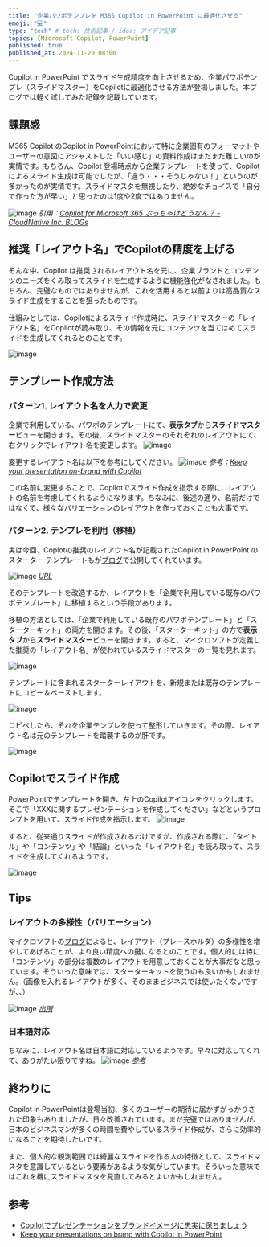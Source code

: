 ```yaml
---
title: "企業パワポテンプレを M365 Copilot in PowerPoint に最適化させる"
emoji: "💻" 
type: "tech" # tech: 技術記事 / idea: アイデア記事
topics: [Microsoft Copilot, PowerPoint] 
published: true
published_at: 2024-11-20 08:00
---
```

Copilot in PowerPoint でスライド生成精度を向上させるため、企業パワポテンプレ（スライドマスター）をCopilotに最適化させる方法が登場しました。本ブログでは軽く試してみた記録を記載しています。

## 課題感
M365 Copilot のCopilot in PowerPointにおいて特に企業固有のフォーマットやユーザーの意図にアジャストした「いい感じ」の資料作成はまだまだ難しいのが実情です。もちろん、Copilot 登場時点から企業テンプレートを使って、Copilotによるスライド生成は可能でしたが、「違う・・・そうじゃない！」というのが多かったのが実情です。スライドマスタを無視したり、絶妙なチョイスで「自分で作った方が早い」と思ったのは1度や2度ではありません。

![image](https://github.com/user-attachments/assets/bb5bc03c-318a-41fd-b15b-bc48eceb9c7f)
*引用：[Copilot for Microsoft 365 ぶっちゃけどうなん？ - CloudNative Inc. BLOGs](https://blog.cloudnative.co.jp/22728/#co-index-5)*

## 推奨「レイアウト名」でCopilotの精度を上げる
そんな中、Copilot は推奨されるレイアウト名を元に、企業ブランドとコンテンツのニーズをくみ取ってスライドを生成するように機能強化がなされました。もちろん、完璧なものではありませんが、これを活用すると以前よりは高品質なスライド生成をすることを狙ったものです。

仕組みとしては、Copilotによるスライド作成時に、スライドマスターの「レイアウト名」をCopilotが読み取り、その情報を元にコンテンツを当てはめてスライドを生成してくれるとのことです。

![image](https://github.com/user-attachments/assets/f183bcb8-cf7e-4bf2-b18e-892f0f904853)

## テンプレート作成方法
### パターン1. レイアウト名を人力で変更
企業で利用している、パワポのテンプレートにて、**表示タブ**から**スライドマスター**ビューを開きます。その後、スライドマスターのそれぞれのレイアウトにて、右クリックでレイアウト名を変更します。
![image](https://github.com/user-attachments/assets/72037640-ff9f-4c27-ae9b-b4a4769e2ffa)

変更するレイアウト名は以下を参考にしてください。
![image](https://github.com/user-attachments/assets/fbac8b85-eeee-4aab-9c0b-f20bb3dcc176)
*参考：[Keep your presentation on-brand with Copilot](https://support.microsoft.com/en-us/topic/keep-your-presentation-on-brand-with-copilot-046c23d5-012e-49e0-8579-fe49302959fc?preview=true)*

この名前に変更することで、Copilotでスライド作成を指示する際に、レイアウトの名前を考慮してくれるようになります。ちなみに、後述の通り、名前だけではなくて、様々なバリエーションのレイアウトを作っておくことも大事です。

### パターン2. テンプレを利用（移植）
実は今回、Coplotの推奨のレイアウト名が記載されたCopilot in PowerPoint のスターター テンプレートもが[ブログ](https://techcommunity.microsoft.com/blog/microsoft365insiderblog/keep-your-presentations-on-brand-with-copilot-in-powerpoint/4295913)で公開してくれています。

![image](https://github.com/user-attachments/assets/0ee5bf2c-7c89-4713-8d11-3dec93b4eb0e)
*[URL](https://techcommunity.microsoft.com/blog/microsoft365insiderblog/keep-your-presentations-on-brand-with-copilot-in-powerpoint/4295913)*

そのテンプレートを改造するか、レイアウトを「企業で利用している既存のパワポテンプレート」に移植するという手段があります。

移植の方法としては、「企業で利用している既存のパワポテンプレート」と「スターターキット」の両方を開きます。その後、「スターターキット」の方で**表示タブ**から**スライドマスター**ビューを開きます。すると、マイクロソフトが定義した推奨の「レイアウト名」が使われているスライドマスターの一覧を見れます。

![image](https://github.com/user-attachments/assets/5fb496b3-6baf-4995-b542-3ec0aa16499d)

テンプレートに含まれるスターターレイアウトを、新規または既存のテンプレートにコピー＆ペーストします。

![image](https://github.com/user-attachments/assets/315a36b1-2ab0-4e3c-b76f-b0a2f908bf3f)

コピペしたら、それを企業テンプレを使って整形していきます。その際、レイアウト名は元のテンプレートを踏襲するのが肝です。

![image](https://github.com/user-attachments/assets/4e91ea1f-565b-4898-bb90-cf56dad90695)

## Copilotでスライド作成
PowerPointでテンプレートを開き、左上のCopilotアイコンをクリックします。そこで「XXXに関するプレゼンテーションを作成してください」などというプロンプトを用いて、スライド作成を指示します。
![image](https://github.com/user-attachments/assets/c7396a03-fb0b-4e61-9f9b-55d4c08c8d8a)

すると、従来通りスライドが作成されるわけですが、作成される際に、「タイトル」や「コンテンツ」や「結論」といった「レイアウト名」を読み取って、スライドを生成してくれるようです。

![image](https://github.com/user-attachments/assets/7818232b-1a4d-492d-935c-b2b2d3157b8f)

## Tips
### レイアウトの多様性（バリエーション）
マイクロソフトの[ブログ](https://techcommunity.microsoft.com/blog/microsoft365insiderblog/keep-your-presentations-on-brand-with-copilot-in-powerpoint/4295913)によると、レイアウト（プレースホルダ）の多様性を増やしてあげることが、より良い精度への鍵になるとのことです。個人的には特に「コンテンツ」の部分は複数のレイアウトを用意しておくことが大事だなと思っています。そういった意味では、スターターキットを使うのも良いかもしれません。（画像を入れるレイアウトが多く、そのままビジネスでは使いたくないですが、、）

![image](https://github.com/user-attachments/assets/c35003f6-b66d-4b35-9a81-5dcf792124ba)
*[出所](https://techcommunity.microsoft.com/blog/microsoft365insiderblog/keep-your-presentations-on-brand-with-copilot-in-powerpoint/4295913)*

### 日本語対応
ちなみに、レイアウト名は日本語に対応しているようです。早々に対応してくれて、ありがたい限りですね。
![image](https://github.com/user-attachments/assets/4d925195-9e88-477c-89ca-2a34679729c7)
*[参考](https://support.microsoft.com/en-us/topic/keep-your-presentation-on-brand-with-copilot-046c23d5-012e-49e0-8579-fe49302959fc?preview=true)*

## 終わりに
Copilot in PowerPointは登場当初、多くのユーザーの期待に届かずがっかりされた印象もありましたが、日々改善されています。まだ完璧ではありませんが、日本のビジネスマンが多くの時間を費やしているスライド作成が、さらに効率的になることを期待したいです。

また、個人的な観測範囲では綺麗なスライドを作る人の特徴として、スライドマスタを意識しているという要素があるような気がしています。そういった意味ではこれを機にスライドマスタを見直してみるとよいかもしれません。

## 参考
- [Copilotでプレゼンテーションをブランドイメージに忠実に保ちましょう](https://support.microsoft.com/en-us/topic/keep-your-presentation-on-brand-with-copilot-046c23d5-012e-49e0-8579-fe49302959fc?preview=true)
- [Keep your presentations on brand with Copilot in PowerPoint](https://techcommunity.microsoft.com/blog/microsoft365insiderblog/keep-your-presentations-on-brand-with-copilot-in-powerpoint/4295913?ocid=usoc_TWITTER_M365_spl100006689760691)

